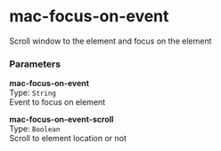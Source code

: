 
mac-focus-on-event
===
Scroll window to the element and focus on the element  
  
  
### Parameters
**mac-focus-on-event**  
Type: `String`  
Event to focus on element  
  
**mac-focus-on-event-scroll**  
Type: `Boolean`  
Scroll to element location or not  
  


